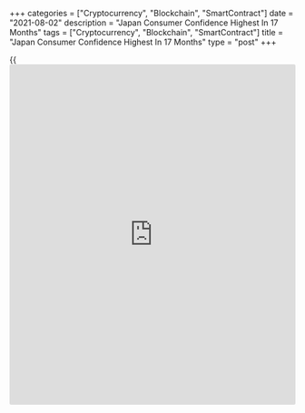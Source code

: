 +++
categories = ["Cryptocurrency", "Blockchain", "SmartContract"]
date = "2021-08-02"
description = "Japan Consumer Confidence Highest In 17 Months"
tags = ["Cryptocurrency", "Blockchain", "SmartContract"]
title = "Japan Consumer Confidence Highest In 17 Months"
type = "post"
+++

{{<iframe id="large-banner" src="https://www.bounty.group/#slide=25.0" width="100%" height="600" scrolling="no" style="border: 0px solid rgb(216, 221, 230); border-radius: 3px;">}}

Japan's consumer confidence rose to the highest level in seventeen
months in July, data from the Cabinet Office showed on Monday.

On a seasonally adjusted basis, the consumer confidence index increased
to 37.5 in July from 37.4 in June.

The latest index was the highest since February last year, when it was
38.4.

Among the four sub-indexes of the consumer confidence index, the index
for overall livelihood rose to 39.0 in July. The indicators measuring
the income growth increased to 37.9 and employment grew to 35.1.

Meanwhile, the index reflecting households' willingness to buy durable
consumer goods fell to 37.8.

The latest survey was conducted on July 15 among 8,400 households.

For comments and feedback [contact](https://www.playgroundfx.com/contact/): editorial@rtt[news](https://www.letsplayfx.com/blog/forex-news-website/).com

[Economic News][1]

 **What parts of the world are seeing the best (and worst) economic
performances lately? Click[here][2] to check out our [Econ Scorecard][2]
and find out! See up-to-the-moment [ranking](https://www.playgroundfx.com/blog/crypto-exchange-ranking/)s for the best and worst
performers in [GDP][3], [unemployment rate][4], [inflation][5] and much
more.**

   1. www.rtt[news](https://www.letsplayfx.com/blog/forex-news-website/).com/Content/EconomicNews.aspx
   2. www.rtt[news](https://www.letsplayfx.com/blog/forex-news-website/).com/economic-scorecard/world-rank/retail-sales/highest-performance.aspx
   3. www.rtt[news](https://www.letsplayfx.com/blog/forex-news-website/).com/economic-scorecard/world-rank/GDP/highest-performance.aspx
   4. www.rtt[news](https://www.letsplayfx.com/blog/forex-news-website/).com/economic-scorecard/world-rank/unemployment-rate/lowest-performance.aspx
   5. www.rtt[news](https://www.letsplayfx.com/blog/forex-news-website/).com/economic-scorecard/world-rank/CPI/highest-performance.aspx